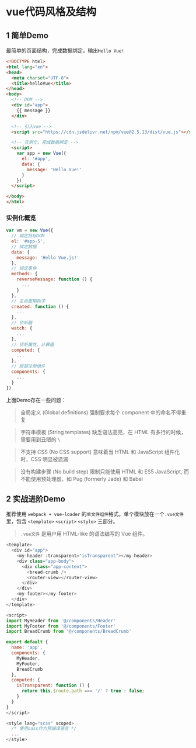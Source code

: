 # vue代码风格及结构

<!-- toc -->

## 1 简单Demo

最简单的页面结构，完成数据绑定，输出`Hello Vue!`

```html
<!DOCTYPE html>
<html lang="en">
<head>
  <meta charset="UTF-8">
  <title>helloVue</title>
</head>
<body>
  <!-- DOM -->
  <div id="app">
    {{ message }}
  </div>

  <!-- 引入vue -->
  <script src="https://cdn.jsdelivr.net/npm/vue@2.5.13/dist/vue.js"></script>

  <!-- 实例化，完成数据绑定 -->
  <script>
    var app = new Vue({
      el: '#app',
      data: {
        message: 'Hello Vue!'
      }
    })
  </script>

</body>
</html>
```

### 实例化概览

```js
var vm = new Vue({
  // 绑定目标DOM
  el: '#app-5',
  // 绑定数据
  data: {
    message: 'Hello Vue.js!'
  },
  // 绑定事件
  methods: {
    reverseMessage: function () {
      ...
    }
  },
  // 生命周期钩子
  created: function () {
    ...
  },
  // 侦听器
  watch: {
    ...
  },
  // 侦听属性，计算值
  computed: {
    ...
  },
  // 局部注册组件
  components: {
    ...
  }
})
```

上面Demo存在一些问题：

> 全局定义 (Global definitions) 强制要求每个 component 中的命名不得重复

> 字符串模板 (String templates) 缺乏语法高亮，在 HTML 有多行的时候，需要用到丑陋的 `\`

> 不支持 CSS (No CSS support) 意味着当 HTML 和 JavaScript 组件化时，CSS 明显被遗漏

> 没有构建步骤 (No build step) 限制只能使用 HTML 和 ES5 JavaScript, 而不能使用预处理器，如 Pug (formerly Jade) 和 Babel

## 2 实战进阶Demo

推荐使用 `webpack + vue-loader` 的`单文件组件`格式。单个模块放在一个`.vue文件`里，包含 `<template>` `<script>` `<style>` 三部分。

> `.vue文件` 是用户用 HTML-like 的语法编写的 Vue 组件。

```js
<template>
  <div id="app">
    <my-header :transparent="isTransparent"></my-header>
    <div class="app-body">
      <div class="app-content">
        <bread-crumb />
        <router-view></router-view>
      </div>
    </div>
    <my-footer></my-footer>
  </div>
</template>

<script>
import MyHeader from '@/components/Header'
import MyFooter from '@/components/Footer'
import BreadCrumb from '@/components/BreadCrumb'

export default {
  name: 'app',
  components: {
    MyHeader,
    MyFooter,
    BreadCrumb
  },
  computed: {
    isTransparent: function () {
      return this.$route.path === '/' ? true : false;
    }
  }
}
</script>

<style lang="scss" scoped>
  /* 使用sass作为预编译语言 */
  ...
</style>
```
